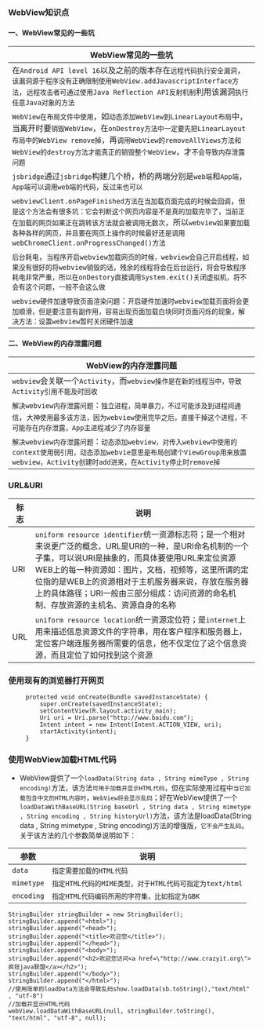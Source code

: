 ### WebView知识点
#### 一、WebView常见的一些坑

|WebView常见的一些坑|
|------|
|在`Android API level 16`以及之前的版本存在`远程代码执行安全漏洞`，`该漏洞源于程序没有正确限制使用WebView.addJavascriptInterface方法`，`远程攻击者可通过使用Java Reflection API反射机制`利用该漏洞`执行任意Java对象的方法`|
|`WebView在布局文件中使用`，如`动态添加WebView到LinearLayout布局`中，当离开时要`销毁WebView`，在`onDestroy方法中一定要先把LinearLayout布局中的WebView remove掉`，再`调用WebView的removeAllViews方法和WebView的destroy方法才能真正的销毁整个WebView`，才`不会导致内存泄露问题`|
|`jsbridge`通过`jsbridge`构建几个桥，桥的两端分别是`web端`和`App端`，`App端可以调用web端的代码，反过来也可以`|
|`webviewClient.onPageFinished方法在当加载页面完成的时候会回调`，`但是这个方法会有很多坑：它会判断这个网页内容是不是真的加载完毕了，当前正在加载的网页如果正在跳转该方法就会被调用无数次`，所以`webview如果要加载各种各样的网页，并且要在网页上操作的时候最好还是调用webChromeClient.onProgressChanged()方法`|
|`后台耗电`，`当程序开启webview加载网页的时候，webview会自己开启线程，如果没有很好的将webview销毁的话，残余的线程将会在后台运行，将会导致程序耗电非常严重，所以在onDestory直接调用System.exit()关闭虚拟机，将不会有这个问题，一般不会这么做`|
|`webview硬件加速导致页面渲染问题`：`开启硬件加速时webview加载页面将会更加顺滑，但是要注意有副作用，容易出现页面加载白块同时页面闪烁的现象，解决方法：设置webview暂时关闭硬件加速`|

#### 二、WebView的内存泄露问题

|WebView的内存泄露问题|
|------|
|`webview`会关联一个`Activity`，而`webview操作是在新的线程当中，导致Activity引用不能及时回收`|
|`解决webview内存泄露问题`：`独立进程，简单暴力，不过可能涉及到进程间通信`，`大神使用最多该方法，因为webview使用完毕之后，直接干掉这个进程，不可能存在内存泄露，App主进程减少了内存容量`|
|`解决webview内存泄露问题`：`动态添加webview，对传入webview中使用的context使用弱引用，动态添加webvie意思是布局创建个ViewGroup用来放置webview，Activity创建时add进来，在Activity停止时remove掉`|

### URL&URI

|标志|说明|
|------|------|
|URI|`uniform resource identifier`统一资源标志符；是一个相对来说更广泛的概念，URL是URI的一种，是URI命名机制的一个子集，可以说URI是抽象的，而具体要使用URL来定位资源WEB上的每一种资源如：图片，文档，视频等，这里所谓的定位指的是WEB上的资源相对于主机服务器来说，存放在服务器上的具体路径；URI一般由三部分组成：访问资源的命名机制、存放资源的主机名、资源自身的名称|
|URL|`uniform resource location`统一资源定位符；是`internet`上用来描述信息资源文件的字符串，用在客户程序和服务器上，定位客户端连服务器所需要的信息，他不仅定位了这个信息资源，而且定位了如何找到这个资源|

### 使用现有的浏览器打开网页    
```
     protected void onCreate(Bundle savedInstanceState) {
         super.onCreate(savedInstanceState);
         setContentView(R.layout.activity_main);
         Uri uri = Uri.parse("http://www.baidu.com");
         Intent intent = new Intent(Intent.ACTION_VIEW, uri);
         startActivity(intent);
     }
```
### 使用WebView加载HTML代码
+ WebView提供了一个`loadData(String data , String mimeType , String encoding)`方法，该方法`可用于加载并显示HTML代码`，但在实际使用过程中`当它加载包含中文的HTML内容时`，`WebView将会显示乱码`；好在WebView提供了一个`loadDataWithBaseURL(String baseUrl , String data , String mimetype , String encoding , String historyUrl)`方法，该方法是loadData(String data , String mimetype , String encoding)方法的增强版，`它不会产生乱码`。关于该方法的几个参数简单说明如下：

|参数|说明|
|------|------|
|`data`|`指定需要加载的HTML代码`|
|`mimetype`|`指定HTML代码的MIME类型，对于HTML代码可指定为text/html`|
|`encoding`|`指定HTML代码编码所用的字符集，比如指定为GBK`|

```
StringBuilder stringBuilder = new StringBuilder();
stringBuilder.append("<html>");
stringBuilder.append("<head>");
stringBuilder.append("<title>欢迎您</title>");
stringBuilder.append("</head>");
stringBuilder.append("<body>");
stringBuilder.append("<h2>欢迎您访问<a href=\"http://www.crazyit.org\">疯狂java联盟</a></h2>");
stringBuilder.append("</body>");
stringBuilder.append("</html>");
//使用简单的loadData方法会导致乱码show.loadData(sb.toString(),"text/html" , "utf-8")
//加载并显示HTML代码
webView.loadDataWithBaseURL(null, stringBuilder.toString(), "text/html", "utf-8", null);
```
